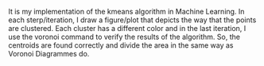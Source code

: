 It is my implementation of the kmeans algorithm in Machine Learning. In each sterp/iteration, I draw a figure/plot that depicts the way that the points are clustered. Each cluster has a different color and in the last iteration, I use the voronoi command to verify the results of the algorithm. So, the centroids are found correctly and divide the area in the same way as Voronoi Diagrammes do. 
